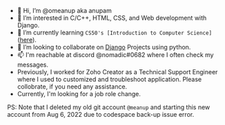 - 👋 Hi, I’m @omeanup aka anupam
- 👀 I’m interested in C/C++, HTML, CSS, and Web development with Django.
- 🌱 I’m currently learning `CS50's [Introduction to Computer Science]`([here](https://cs50.harvard.edu/)).
- 💞️ I’m looking to collaborate on [Django](https://www.djangoproject.com/) Projects using python.
- 📫 I'm reachable at discord @nomadic#0682 where I often check my messages.
- Previously, I worked for Zoho Creator as a Technical Support Engineer where I used to customized and troubleshoot application. Please collobrate, if you need any assistance.
- Currently, I'm looking for a job role change.

PS: Note that I deleted my old git account `@meanup` and starting this new account from Aug 6, 2022 due to codespace back-up issue error.

<!---
omeanup/omeanup is a ✨ special ✨ repository because its `README.md` (this file) appears on your GitHub profile.
You can click the Preview link to take a look at your changes.
--->
